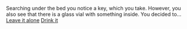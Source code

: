 Searching under the bed you notice a key, which you take. However, you also see that there is a glass vial with something inside. You decided to...  
[Leave it alone](../choice-03/leave-vial.md)
[Drink it](../choice-03/drink-vial.md)